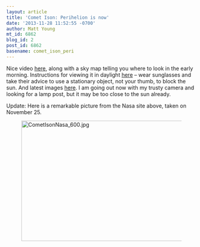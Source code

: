 ```yaml
---
layout: article
title: 'Comet Ison: Perihelion is now'
date: '2013-11-28 11:52:55 -0700'
author: Matt Young
mt_id: 6862
blog_id: 2
post_id: 6862
basename: comet_ison_peri
---
```

Nice video [here](http://www.skyandtelescope.com/observing/highlights/193909261.html), along with a sky map telling you where to look in the early morning. Instructions for viewing it in daylight [here](http://www.skyandtelescope.com/observing/highlights/Spot-Comet-ISON-at-Perihelion-233011581.html) &ndash; wear sunglasses and take their advice to use a stationary object, not your thumb, to block the sun.  And latest images [here](http://www.nasa.gov/ison/).  I am going out now with my trusty camera and looking for a lamp post, but it may be too close to the sun already.

Update:  Here is a remarkable picture from the Nasa site above, taken on November 25.


<figure>
<img src="/PT/uploads/2013/CometIsonNasa_600.jpg" alt="CometIsonNasa_600.jpg" width="600" height="319" />
<figcaption markdown="span">
</figcaption>
</figure>
